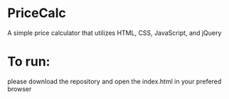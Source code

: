 # PriceCalc
A simple price calculator that utilizes HTML, CSS, JavaScript, and jQuery

# To run: 
please download the repository and open the index.html in your prefered browser
